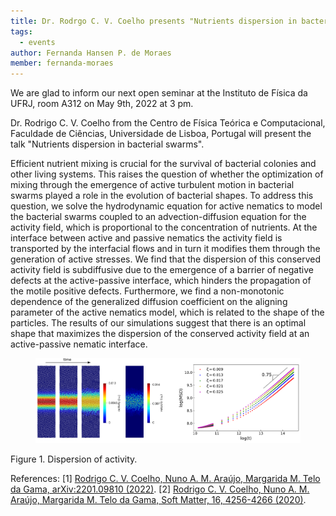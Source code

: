```yaml
---
title: Dr. Rodrgo C. V. Coelho presents "Nutrients dispersion in bacterial swarms"
tags:
  - events
author: Fernanda Hansen P. de Moraes
member: fernanda-moraes
---
```


We are glad to inform our next open seminar at the Instituto de Física da UFRJ, room A312 on May 9th, 2022 at 3 pm.

Dr. Rodrigo C. V. Coelho from the Centro de Física Teórica e Computacional, Faculdade de Ciências, Universidade de Lisboa, Portugal will present the talk "Nutrients dispersion in bacterial swarms".


Efficient nutrient mixing is crucial for the survival of bacterial colonies and other living systems. This raises the question of whether the optimization of mixing through the emergence of active turbulent motion in bacterial swarms played a role in the evolution of bacterial shapes. To address this question, we solve the hydrodynamic equation for active nematics to model the bacterial swarms coupled to an advection-diffusion equation for the activity field, which is proportional to the concentration of nutrients. At the interface between active and passive nematics the activity field is transported by the interfacial flows and in turn it modifies them through the generation of active stresses. We find that the dispersion of this conserved activity field is subdiffusive due to the emergence of a barrier of negative defects at the active-passive interface, which hinders the propagation of the motile positive defects. Furthermore, we find a non-monotonic dependence of the generalized diffusion coefficient on the aligning parameter of the active nematics model, which is related to the shape of the particles. The results of our simulations suggest that there is an optimal shape that maximizes the dispersion of the conserved activity field at an active-passive nematic interface.


<figure class="figure">
  <a class="fix_image">
    <img
      src="/images/PalestraRodrigoImagem1.png"
      style="{{ img }}"
      loading="lazy"
      style="width: 560px;"
    />
    </a>
</figure>
Figure 1. Dispersion of activity. 



References:
[1] [Rodrigo C. V. Coelho, Nuno A. M. Araújo, Margarida M. Telo da Gama, arXiv:2201.09810 (2022)](https://arxiv.org/abs/2201.09810).
[2] [Rodrigo C. V. Coelho, Nuno A. M. Araújo, Margarida M. Telo da Gama, Soft Matter, 16, 4256-4266 (2020)](https://pubmed.ncbi.nlm.nih.gov/32301453/).




